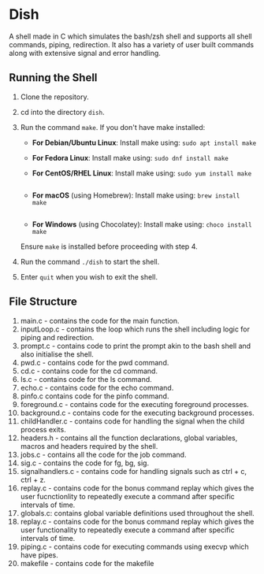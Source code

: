 # Dish
A shell made in C which simulates the bash/zsh shell and supports all shell commands, piping, redirection. It also has a variety  of user built commands along with extensive signal and error handling.

## Running the Shell

1. Clone the repository.
2. cd into the directory `dish`.
3. Run the command `make`. If you don't have make installed:
   - **For Debian/Ubuntu Linux**:
     Install make using:
     `sudo apt install make`

   - **For Fedora Linux**:
     Install make using:
     `sudo dnf install make`

   - **For CentOS/RHEL Linux**:
     Install make using:
     `sudo yum install make`
     ```
   - **For macOS** (using Homebrew):
     Install make using:
     `brew install make`
     ```
   - **For Windows** (using Chocolatey):
     Install make using:
     `choco install make`

   Ensure `make` is installed before proceeding with step 4.

4. Run the command `./dish` to start the shell.
5. Enter `quit` when you wish to exit the shell.

## File Structure
1. main.c - contains the code for the main function.
2. inputLoop.c - contains the loop which runs the shell including logic for piping and redirection.
3. prompt.c - contains code to print the prompt akin to the bash shell and also initialise the shell.
4. pwd.c - contains code for the pwd command.
5. cd.c - contains code for the cd command.
6. ls.c - contains code for the ls command.
7. echo.c - contains code for the echo command.
8. pinfo.c contains code for the pinfo command.
9. foreground.c - contains code for the executing foreground processes.
10. background.c - contains code for the executing background processes.
11. childHandler.c - contains code for handling the signal when the child process exits.
12. headers.h - contains all the function declarations, global variables, macros and headers required by the shell.
13. jobs.c - contains all the code for the job command.
14. sig.c - contains the code for fg, bg, sig.
15. signalhandlers.c - contains code for handling signals such as ctrl + c, ctrl + z.
16. replay.c - contains code for the bonus command replay which gives the user fucnctionlity to repeatedly execute a command after specific intervals of time.
17. globals.c: contains global variable definitions used throughout the shell.
18. replay.c - contains code for the bonus command replay which gives the user functionality to repeatedly execute a command after specific intervals of time.
19. piping.c - contains code for executing commands using execvp which have pipes.
20. makefile - contains code for the makefile
